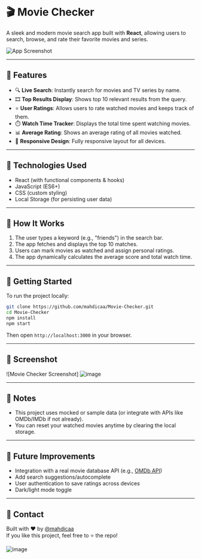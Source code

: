 
# 🎬 Movie Checker

A sleek and modern movie search app built with **React**, allowing users to search, browse, and rate their favorite movies and series.

![App Screenshot](./screenshot.png)

---

## 📌 Features

- 🔍 **Live Search**: Instantly search for movies and TV series by name.
- 🎞️ **Top Results Display**: Shows top 10 relevant results from the query.
- ⭐ **User Ratings**: Allows users to rate watched movies and keeps track of them.
- ⏱️ **Watch Time Tracker**: Displays the total time spent watching movies.
- 📊 **Average Rating**: Shows an average rating of all movies watched.
- 📱 **Responsive Design**: Fully responsive layout for all devices.

---

## 🚀 Technologies Used

- React (with functional components & hooks)
- JavaScript (ES6+)
- CSS (custom styling)
- Local Storage (for persisting user data)

---

## 🧠 How It Works

1. The user types a keyword (e.g., "friends") in the search bar.
2. The app fetches and displays the top 10 matches.
3. Users can mark movies as watched and assign personal ratings.
4. The app dynamically calculates the average score and total watch time.

---

## 📂 Getting Started

To run the project locally:

```bash
git clone https://github.com/mahdicaa/Movie-Checker.git
cd Movie-Checker
npm install
npm start
```

Then open `http://localhost:3000` in your browser.

---

## 📸 Screenshot

![Movie Checker Screenshot]
![image](https://github.com/user-attachments/assets/52fb9587-0490-48e3-99c9-ce76e70b0e17)

---

## 📝 Notes

- This project uses mocked or sample data (or integrate with APIs like OMDb/IMDb if not already).
- You can reset your watched movies anytime by clearing the local storage.

---

## 📌 Future Improvements

- Integration with a real movie database API (e.g., [OMDb API](https://www.omdbapi.com/))
- Add search suggestions/autocomplete
- User authentication to save ratings across devices
- Dark/light mode toggle

---

## 📧 Contact

Built with ❤️ by [@mahdicaa](https://github.com/mahdicaa)  
If you like this project, feel free to ⭐ the repo!







![image](https://github.com/user-attachments/assets/52fb9587-0490-48e3-99c9-ce76e70b0e17)


